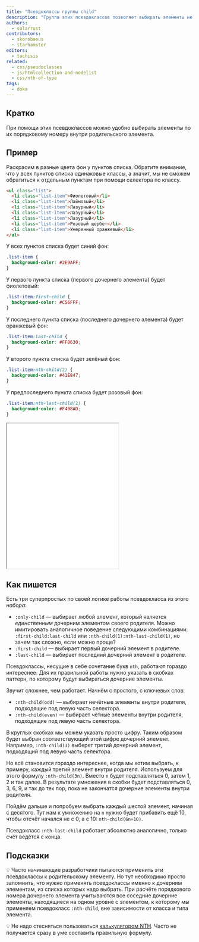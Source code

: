 ```yaml
---
title: "Псевдоклассы группы child"
description: "Группа этих псевдоклассов позволяет выбирать элементы не по классу или тегу, а по порядковому номеру."
authors:
  - solarrust
contributors:
  - skorobaeus
  - starhamster
editors:
  - tachisis
related:
  - css/pseudoclasses
  - js/htmlcollection-and-nodelist
  - css/nth-of-type
tags:
  - doka
---
```


## Кратко

При помощи этих псевдоклассов можно удобно выбирать элементы по их порядковому номеру внутри родительского элемента.

## Пример

Раскрасим в разные цвета фон у пунктов списка. Обратите внимание, что у всех пунктов списка одинаковые классы, а значит, мы не сможем обратиться к отдельным пунктам при помощи селектора по классу.

```html
<ul class="list">
  <li class="list-item">Фиолетовый</li>
  <li class="list-item">Лаймовый</li>
  <li class="list-item">Лазурный</li>
  <li class="list-item">Лазурный</li>
  <li class="list-item">Лазурный</li>
  <li class="list-item">Розовый щербет</li>
  <li class="list-item">Умеренный оранжевый</li>
</ul>
```

У всех пунктов списка будет синий фон:

```css
.list-item {
  background-color: #2E9AFF;
}
```

У первого пункта списка (первого дочернего элемента) будет фиолетовый:

```css
.list-item:first-child {
  background-color: #C56FFF;
}
```

У последнего пункта списка (последнего дочернего элемента) будет оранжевый фон:

```css
.list-item:last-child {
  background-color: #FF8630;
}
```

У второго пункта списка будет зелёный фон:

```css
.list-item:nth-child(2) {
  background-color: #41E847;
}
```

У предпоследнего пункта списка будет розовый фон:

```css
.list-item:nth-last-child(2) {
  background-color: #F498AD;
}
```

<iframe title="Разноцветный список" src="demos/child/" height="390"></iframe>

## Как пишется

Есть три суперпростых по своей логике работы псевдокласса из этого _набора_:

- `:only-child` — выбирает любой элемент, который является _единственным_ дочерним элементом своего родителя. Можно имитировать аналогичное поведение следующими комбинациями: `:first-child:last-child` или `:nth-child(1):nth-last-child(1)`, но зачем так сложно, если можно проще?
- `:first-child` — выбирает первый дочерний элемент в родителе.
- `:last-child` — выбирает последний дочерний элемент в родителе.

Псевдоклассы, несущие в себе сочетание букв `nth`, работают гораздо интереснее. Для их правильной работы нужно указать в скобках паттерн, по которому будут выбираться дочерние элементы.

Звучит сложнее, чем работает. Начнём с простого, с ключевых слов:

- `:nth-child(odd)` — выбирает нечётные элементы внутри родителя, подходящие под левую часть селектора.
- `:nth-child(even)` — выбирает чётные элементы внутри родителя, подходящие под левую часть селектора.

В круглых скобках мы можем указать просто цифру. Таким образом будет выбран соответствующий этой цифре дочерний элемент. Например, `:nth-child(3)` выберет третий дочерний элемент, подходящий под левую часть селектора.

Но всё становится гораздо интереснее, когда мы хотим выбрать, к примеру, каждый третий элемент внутри родителя. Используем для этого формулу `:nth-child(3n)`. Вместо `n` будет подставляться 0, затем 1, 2 и так далее. В результате умножения в скобки будет подставляться 0, 3, 6, 9, и так до тех пор, пока не закончатся дочерние элементы внутри родителя.

Пойдём дальше и попробуем выбрать каждый шестой элемент, начиная с десятого. Тут нам к умножению на `n` нужно будет прибавить ещё 10, чтобы отсчёт начался не с 0, а с 10: `nth-child(6n+10)`.

Псевдокласс `:nth-last-child` работает абсолютно аналогично, только счёт ведётся с конца.

## Подсказки

💡 Часто начинающие разработчики пытаются применить эти псевдоклассы к родительскому элементу. Но тут необходимо просто запомнить, что нужно применять псевдоклассы именно к дочерним элементам, из списка которых надо выбрать. При расчёте порядкового номера дочернего элемента учитываются все соседние дочерние элементы, находящиеся на одном уровне с элементом, к которому мы применяем псевдокласс `:nth-child`, вне зависимости от класса и типа элемента.

💡 Не надо стесняться пользоваться [калькулятором NTH](https://codepen.io/tea246/pen/WLEJMK). Часто не получается сразу в уме составить правильную формулу.
